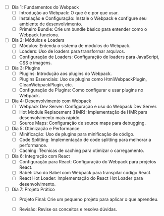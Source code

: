 

- [ ] Dia 1: Fundamentos do Webpack
	- [ ] Introdução ao Webpack: O que é e por que usar.
	- [ ] Instalação e Configuração: Instale o Webpack e configure seu ambiente de desenvolvimento.
	- [ ] Primeiro Bundle: Crie um bundle básico para entender como o Webpack funciona.
- [ ] Dia 2: Módulos e Loaders
	- [ ] Módulos: Entenda o sistema de módulos do Webpack.
	- [ ] Loaders: Uso de loaders para transformar arquivos.
	- [ ] Configuração de Loaders: Configuração de loaders para JavaScript, CSS e imagens.
- [ ] Dia 3: Plugins
	- [ ] Plugins: Introdução aos plugins do Webpack.
	- [ ] Plugins Essenciais: Uso de plugins como HtmlWebpackPlugin, CleanWebpackPlugin, etc.
	- [ ] Configuração de Plugins: Como configurar e usar plugins no Webpack.
- [ ] Dia 4: Desenvolvimento com Webpack
	- [ ] Webpack Dev Server: Configuração e uso do Webpack Dev Server.
	- [ ] Hot Module Replacement (HMR): Implementação de HMR para desenvolvimento mais rápido.
	- [ ] Source Maps: Configuração de source maps para debugging.
- [ ] Dia 5: Otimização e Performance
	- [ ] Minificação: Uso de plugins para minificação de código.
	- [ ] Code Splitting: Implementação de code splitting para melhorar a performance.
	- [ ] Caching: Técnicas de caching para otimizar o carregamento.
- [ ] Dia 6: Integração com React
	- [ ] Configuração para React: Configuração do Webpack para projetos React.
	- [ ] Babel: Uso do Babel com Webpack para transpilar código React.
	- [ ] React Hot Loader: Implementação do React Hot Loader para desenvolvimento.
- [ ] Dia 7: Projeto Prático
	- [ ] Projeto Final: Crie um pequeno projeto para aplicar o que aprendeu.
	- [ ] Revisão: Revise os conceitos e resolva dúvidas.

